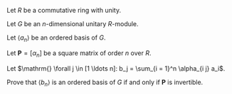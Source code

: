 Let $R$ be a commutative ring with unity.

Let $G$ be an $n$-dimensional unitary $R$-module.

Let $\langle {a_n}\rangle$ be an ordered basis of $G$.

Let $\mathbf{P} = [ \alpha_n]$ be a square matrix of order $n$ over $R$.

Let $\mathrm{} \forall j \in [1 \ldots n]: b_j = \sum_{i  = 1}^n \alpha_{i j} a_i$.

Prove that $\langle{b_n}\rangle$ is an ordered basis of $G$ if and only if $\mathbf{P}$ is invertible.